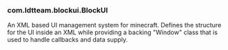 ### com.ldtteam.blockui.BlockUI

An XML based UI management system for minecraft.
Defines the structure for the UI inside an XML while providing a backing "Window" class that is used to handle callbacks and data supply.
